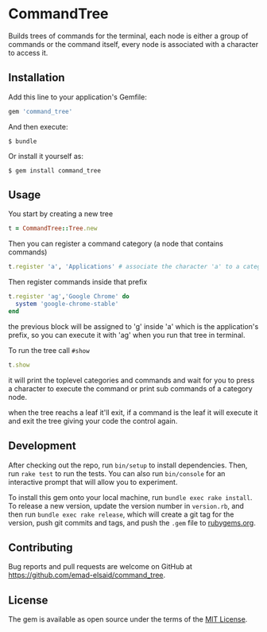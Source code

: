 # CommandTree

Builds trees of commands for the terminal, each node is either a group of commands or the command itself, every node is associated with a character to access it.

## Installation

Add this line to your application's Gemfile:

```ruby
gem 'command_tree'
```

And then execute:

    $ bundle

Or install it yourself as:

    $ gem install command_tree

## Usage

You start by creating a new tree

```ruby
t = CommandTree::Tree.new
```

Then you can register a command category (a node that contains commands)

```ruby
t.register 'a', 'Applications' # associate the character 'a' to a category called 'applications'
```

Then register commands inside that prefix
```ruby
t.register 'ag','Google Chrome' do
  system 'google-chrome-stable'
end
```
the previous block will be assigned to 'g' inside 'a' which is the application's prefix, so you can execute it with 'ag' when you run that tree in terminal.

To run the tree call `#show`
```ruby
t.show
```

it will print the toplevel categories and commands and wait for you to press a character to execute the command or print sub commands of a category node.

when the tree reachs a leaf it'll exit, if a command is the leaf it will execute it and exit the tree giving your code the control again.

## Development

After checking out the repo, run `bin/setup` to install dependencies. Then, run `rake test` to run the tests. You can also run `bin/console` for an interactive prompt that will allow you to experiment.

To install this gem onto your local machine, run `bundle exec rake install`. To release a new version, update the version number in `version.rb`, and then run `bundle exec rake release`, which will create a git tag for the version, push git commits and tags, and push the `.gem` file to [rubygems.org](https://rubygems.org).

## Contributing

Bug reports and pull requests are welcome on GitHub at https://github.com/emad-elsaid/command_tree.

## License

The gem is available as open source under the terms of the [MIT License](https://opensource.org/licenses/MIT).
